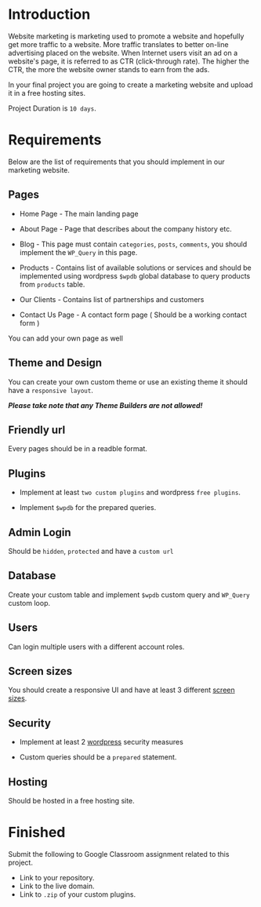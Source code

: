 # Introduction

Website marketing is marketing used to promote a website and hopefully get more traffic to a website. More traffic translates to better on-line advertising placed on the website. When Internet users visit an ad on a website's page, it is referred to as CTR (click-through rate). The higher the CTR, the more the website owner stands to earn from the ads.

In your final project you are going to create a marketing website and upload it in a free hosting sites. 

Project Duration is `10 days`.

# Requirements
Below are the list of requirements that you should implement in our marketing website.

## Pages

* Home Page - The main landing page

* About Page - Page that describes about the company history etc.

* Blog - This page must contain `categories`, `posts`, `comments`, you should implement the `WP_Query` in this page.

* Products - Contains list of available solutions or services and should be implemented using wordpress `$wpdb` global database to query products from `products` table.

* Our Clients - Contains list of partnerships and customers

* Contact Us Page - A contact form page ( Should be a working contact form )

You can add your own page as well
  
## Theme and Design

You can create your own custom theme or use an existing theme it should have a `responsive layout`.

***Please take note that any Theme Builders are not allowed!***

## Friendly url
Every pages should be in a readble format.

## Plugins
* Implement at least `two custom plugins` and wordpress `free plugins`.

* Implement `$wpdb` for the prepared queries.

## Admin Login
Should be `hidden`, `protected` and have a `custom url`

## Database 
Create your custom table and implement `$wpdb` custom query and `WP_Query` custom loop.

## Users
Can login multiple users with a different account roles.

## Screen sizes
You should create a responsive UI and have at least 3 different [screen sizes](http://screensiz.es/).

## Security

* Implement at least 2 [wordpress](https://www.wpbeginner.com/wordpress-security/) security measures

* Custom queries should be a `prepared` statement.

## Hosting
Should be hosted in a free hosting site. 

# Finished
Submit the following to Google Classroom assignment related to this project.

* Link to your repository.
* Link to the live domain.
* Link to `.zip` of your custom plugins.


